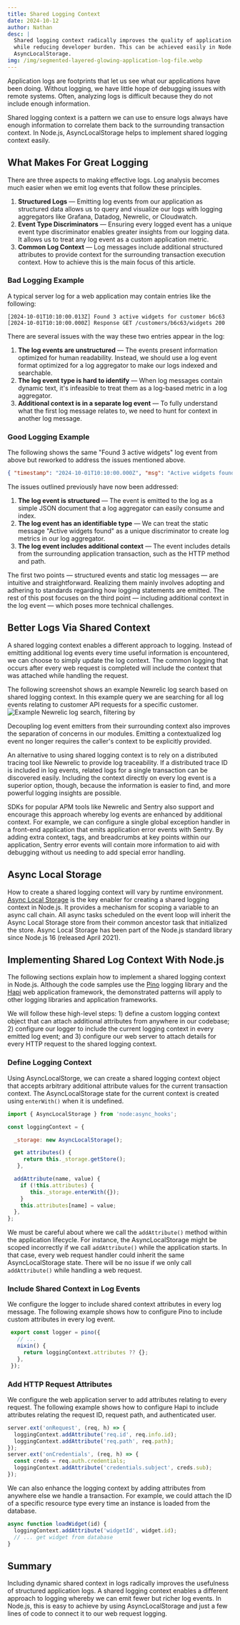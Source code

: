 ```yaml
---
title: Shared Logging Context
date: 2024-10-12
author: Nathan
desc: |
  Shared logging context radically improves the quality of application logs
  while reducing developer burden. This can be achieved easily in Node.js using
  AsyncLocalStorage.
img: /img/segmented-layered-glowing-application-log-file.webp
---
```




Application logs are footprints that let us see what our applications have been doing. Without logging, we have little hope of debugging issues with remote systems. Often, analyzing logs is difficult because they do not include enough information.

Shared logging context is a pattern we can use to ensure logs always have enough information to correlate them back to the surrounding transaction context. In Node.js, AsyncLocalStorage helps to implement shared logging context easily.

## What Makes For Great Logging

There are three aspects to making effective logs. Log analysis becomes much easier when we emit log events that follow these principles.

1. **Structured Logs** — Emitting log events from our application as structured data allows us to query and visualize our logs with logging aggregators like Grafana, Datadog, Newrelic, or Cloudwatch.
2. **Event Type Discriminators** — Ensuring every logged event has a unique event type discriminator enables greater insights from our logging data. It allows us to treat any log event as a custom application metric.
3. **Common Log Context** — Log messages include additional structured attributes to provide context for the surrounding transaction execution context. How to achieve this is the main focus of this article.

### Bad Logging Example

A typical server log for a web application may contain entries like the following:

```
[2024-10-01T10:10:00.013Z] Found 3 active widgets for customer b6c63
[2024-10-01T10:10:00.000Z] Response GET /customers/b6c63/widgets 200
```

There are several issues with the way these two entries appear in the log:

1. **The log events are unstructured** — The events present information optimized for human readability. Instead, we should use a log event format optimized for a log aggregator to make our logs indexed and searchable.
2. **The log event type is hard to identify** — When log messages contain dynamic text, it's infeasible to treat them as a log-based metric in a log aggregator.
3. **Additional context is in a separate log event** — To fully understand what the first log message relates to, we need to hunt for context in another log message.

### Good Logging Example

The following shows the same "Found 3 active widgets" log event from above but
reworked to address the issues mentioned above.

```json
{ "timestamp": "2024-10-01T10:10:00.000Z", "msg": "Active widgets found", "widgetCount": 3, "perms.accountId": "ffb35003", "req.method": "GET", "req.path": "/api/customers/ffb35003/widgets" }
```

The issues outlined previously have now been addressed:

1. **The log event is structured** — The event is emitted to the log as a simple JSON document that a log aggregator can easily consume and index.
2. **The log event has an identifiable type** — We can treat the static message "Active widgets found" as a unique discriminator to create log metrics in our log aggregator.
3. **The log event includes additional context** — The event includes details from the surrounding application transaction, such as the HTTP method and path.

The first two points — structured events and static log messages — are intuitive and straightforward. Realizing them mainly involves adopting and adhering to standards regarding how logging statements are emitted. The rest of this post focuses on the third point — including additional context in the log event — which poses more technical challenges.

## Better Logs Via Shared Context

A shared logging context enables a different approach to logging. Instead of emitting additional log events every time useful information is encountered, we can choose to simply update the log context. The common logging that occurs after every web request is completed will include the context that was attached while handling the request.

The following screenshot shows an example Newrelic log search based on shared logging context. In this example query we are searching for all log events relating to customer API requests for a specific customer.
![Example Newrelic log search, filtering by ](/img/newrelic-log-search-example.webp)

Decoupling log event emitters from their surrounding context also improves the separation of concerns in our modules. Emitting a contextualized log event no longer requires the caller's context to be explicitly provided.

An alternative to using shared logging context is to rely on a distributed tracing tool like Newrelic to provide log traceability. If a distributed trace ID is included in log events, related logs for a single transaction can be discovered easily. Including the context directly on every log event is a superior option, though, because the information is easier to find, and more powerful logging insights are possible.

SDKs for popular APM tools like Newrelic and Sentry also support and encourage this approach whereby log events are enhanced by additional context. For example, we can configure a single global exception handler in a front-end application that emits application error events with Sentry. By adding extra context, tags, and breadcrumbs at key points within our application, Sentry error events will contain more information to aid with debugging without us needing to add special error handling.


## Async Local Storage

How to create a shared logging context will vary by runtime environment. [Async Local Storage][async-local-storage] is the key enabler for creating a shared logging context in Node.js. It provides a mechanism for scoping a variable to an async call chain. All async tasks scheduled on the event loop will inherit the Async Local Storage store from their common ancestor task that initialized the store. Async Local Storage has been part of the Node.js standard library since Node.js 16 (released April 2021).

## Implementing Shared Log Context With Node.js

The following sections explain how to implement a shared logging context in Node.js. Although the code samples use the [Pino][pino] logging library and the [Hapi][] web application framework, the demonstrated patterns will apply to other logging libraries and application frameworks.

We will follow these high-level steps: 1) define a custom logging context object that can attach additional attributes from anywhere in our codebase; 2) configure our logger to include the current logging context in every emitted log event; and 3) configure our web server to attach details for every HTTP request to the shared logging context.

### Define Logging Context

Using AsyncLocalStorge, we can create a shared logging context object that accepts arbitrary additional attribute values for the current transaction context. The AsyncLocalStorage state for the current context is created using `enterWith()` when it is undefined.

```js
import { AsyncLocalStorage } from 'node:async_hooks';

const loggingContext = {

  _storage: new AsyncLocalStorage();

  get attributes() {
     return this._storage.getStore();
   },

  addAttribute(name, value) {
    if (!this.attributes) {
       this._storage.enterWith({});
    }
    this.attributes[name] = value;
  },
};
```

We must be careful about where we call the `addAttribute()` method within the application lifecycle. For instance, the AsyncLocalStorage might be scoped incorrectly if we call `addAttribute()` while the application starts. In that case, every web request handler could inherit the same AsyncLocalStorage state. There will be no issue if we only call `addAttribute()` while handling a web request.

### Include Shared Context in Log Events

We configure the logger to include shared context attributes in every log message. The following example shows how to configure Pino to include custom attributes in every log event.

```js
 export const logger = pino({
   // ...
   mixin() {
     return loggingContext.attributes ?? {};
   },
 });
```


### Add HTTP Request Attributes

We configure the web application server to add attributes relating to every request. The following example shows how to configure Hapi to include attributes relating the request ID, request path, and authenticated user.

```js
server.ext('onRequest', (req, h) => {
  loggingContext.addAttribute('req.id', req.info.id);
  loggingContext.addAttribute('req.path', req.path);
});
server.ext('onCredentials', (req, h) => {
  const creds = req.auth.credentials;
  loggingContext.addAttribute('credentials.subject', creds.sub);
});
```

We can also enhance the logging context by adding attributes from anywhere else we handle a transaction. For example, we could attach the ID of a specific resource type every time an instance is loaded from the database.

```js
async function loadWidget(id) {
  loggingContext.addAttribute('widgetId', widget.id);
  // ... get widget from database
}
```


## Summary

Including dynamic shared context in logs radically improves the usefulness of structured application logs. A shared logging context enables a different approach to logging whereby we can emit fewer but richer log events. In Node.js, this is easy to achieve by using AsyncLocalStorage and just a few lines of code to connect it to our web request logging.


[pino]: https://github.com/pinojs
[hapi]: https://hapi.dev
[async-local-storage]: https://nodejs.org/docs/latest-v20.x/api/async_context.html#class-asynclocalstorage
